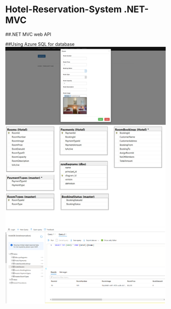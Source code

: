 # Hotel-Reservation-System .NET-MVC
##.NET MVC web API

##Using Azure SQL for database
<img src="/images/hotel1.png" alt="hotel1"/>
<img src="/images/hotel2.jpg" alt="hotel2"/>
<img src="/images/hotel3.png" alt="hotel3"/>


